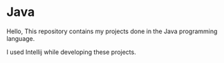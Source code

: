 # Java
Hello, This repository contains my projects done in the Java programming language.

I used Intellij while developing these projects.
